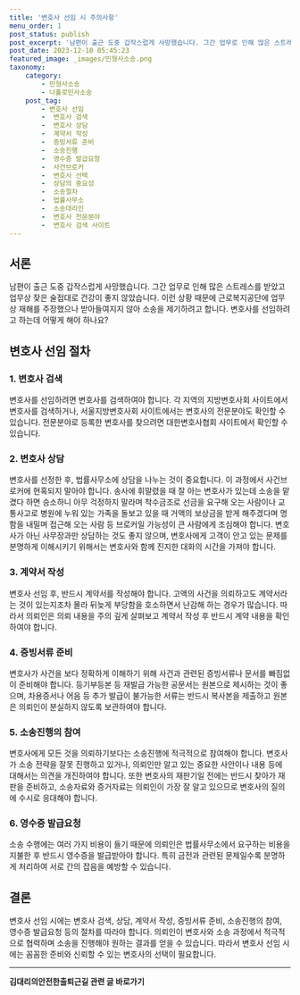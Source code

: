 ```yaml
---
title: '변호사 선임 시 주의사항'
menu_order: 1
post_status: publish
post_excerpt: '남편이 출근 도중 갑작스럽게 사망했습니다. 그간 업무로 인해 많은 스트레스를 받았고 업무상 잦은 술접대로 건강이 좋지 않았습니다. 이런 상황 때문에 근로복지공단에 업무상 재해를 주장했으나 받아들여지지 않아 소송을 제기하려고 합니다. 변호사를 선임하려고 하는데 어떻게 해야 하나요 '
post_date: 2023-12-10 05:45:23
featured_image: _images/민형사소송.png
taxonomy:
    category:
        - 민형사소송
        - 나홀로민사소송
    post_tag:
        - 변호사 선임
        -  변호사 검색
        -  변호사 상담
        -  계약서 작성
        -  증빙서류 준비
        -  소송진행
        -  영수증 발급요청
        -  사건브로커
        -  변호사 선택
        -  상담의 중요성
        -  소송절차
        -  법률사무소
        -  소송대리인
        -  변호사 전문분야
        -  변호사 검색 사이트
---
```



## 서론

남편이 출근 도중 갑작스럽게 사망했습니다. 그간 업무로 인해 많은 스트레스를 받았고 업무상 잦은 술접대로 건강이 좋지 않았습니다. 이런 상황 때문에 근로복지공단에 업무상 재해를 주장했으나 받아들여지지 않아 소송을 제기하려고 합니다. 변호사를 선임하려고 하는데 어떻게 해야 하나요?

## 변호사 선임 절차

### 1. 변호사 검색

변호사를 선임하려면 변호사를 검색하여야 합니다. 각 지역의 지방변호사회 사이트에서 변호사를 검색하거나, 서울지방변호사회 사이트에서는 변호사의 전문분야도 확인할 수 있습니다. 전문분야로 등록한 변호사를 찾으려면 대한변호사협회 사이트에서 확인할 수 있습니다.

### 2. 변호사 상담

변호사를 선정한 후, 법률사무소에 상담을 나누는 것이 중요합니다. 이 과정에서 사건브로커에 현혹되지 말아야 합니다. 송사에 휘말렸을 때 잘 아는 변호사가 있는데 소송을 맡겼다 하면 승소하니 아무 걱정하지 말라며 착수금조로 선금을 요구해 오는 사람이나 교통사고로 병원에 누워 있는 가족을 돌보고 있을 때 거액의 보상금을 받게 해주겠다며 명함을 내밀며 접근해 오는 사람 등 브로커일 가능성이 큰 사람에게 조심해야 합니다. 변호사가 아닌 사무장과만 상담하는 것도 좋지 않으며, 변호사에게 고객이 안고 있는 문제를 분명하게 이해시키기 위해서는 변호사와 함께 진지한 대화의 시간을 가져야 합니다.

### 3. 계약서 작성

변호사 선임 후, 반드시 계약서를 작성해야 합니다. 고액의 사건을 의뢰하고도 계약서라는 것이 있는지조차 몰라 뒤늦게 부당함을 호소하면서 난감해 하는 경우가 많습니다. 따라서 의뢰인은 의뢰 내용을 주의 깊게 살펴보고 계약서 작성 후 반드시 계약 내용을 확인하여야 합니다.

### 4. 증빙서류 준비

변호사가 사건을 보다 정확하게 이해하기 위해 사건과 관련된 증빙서류나 문서를 빠짐없이 준비해야 합니다. 등기부등본 등 재발급 가능한 공문서는 원본으로 제시하는 것이 좋으며, 차용증서나 어음 등 추가 발급이 불가능한 서류는 반드시 복사본을 제출하고 원본은 의뢰인이 분실하지 않도록 보관하여야 합니다.

### 5. 소송진행의 참여

변호사에게 모든 것을 의뢰하기보다는 소송진행에 적극적으로 참여해야 합니다. 변호사가 소송 전략을 잘못 진행하고 있거나, 의뢰인만 알고 있는 중요한 사안이나 내용 등에 대해서는 의견을 개진하여야 합니다. 또한 변호사의 재판기일 전에는 반드시 찾아가 재판을 준비하고, 소송자료와 증거자료는 의뢰인이 가장 잘 알고 있으므로 변호사의 질의에 수시로 응대해야 합니다.

### 6. 영수증 발급요청

소송 수행에는 여러 가지 비용이 들기 때문에 의뢰인은 법률사무소에서 요구하는 비용을 지불한 후 반드시 영수증을 발급받아야 합니다. 특히 금전과 관련된 문제일수록 분명하게 처리하여 서로 간의 잡음을 예방할 수 있습니다.

## 결론

변호사 선임 시에는 변호사 검색, 상담, 계약서 작성, 증빙서류 준비, 소송진행의 참여, 영수증 발급요청 등의 절차를 따라야 합니다. 의뢰인이 변호사와 소송 과정에서 적극적으로 협력하며 소송을 진행해야 원하는 결과를 얻을 수 있습니다. 따라서 변호사 선임 시에는 꼼꼼한 준비와 신뢰할 수 있는 변호사의 선택이 필요합니다.


<!-- wp:separator -->
<hr class="wp-block-separator has-alpha-channel-opacity"/>
<!-- /wp:separator -->

<!-- wp:group {"backgroundColor":"base","layout":{"type":"constrained"}} -->
<div class="wp-block-group has-base-background-color has-background"><!-- wp:paragraph {"align":"center","fontSize":"medium"} -->
<p class="has-text-align-center has-large-font-size"><strong>김대리의안전한출퇴근길 관련 글 바로가기</strong></p>
<!-- /wp:paragraph -->


<!-- wp:latest-posts
{"categories":[{"id":1794,"count":19,"description":"","link":"https://uknowlaw.com/category/%ea%b9%80%eb%8c%80%eb%a6%ac%ec%9d%98%ec%95%88%ec%a0%84%ed%95%9c%ec%b6%9c%ed%87%b4%ea%b7%bc%ea%b8%b8/","name":"김대리의안전한출퇴근길","slug":"김대리의안전한출퇴근길","taxonomy":"category","parent":0,"meta":[],"_links":{"self":[{"href":"https://uknowlaw.com/wp-json/wp/v2/categories/1794"}],"collection":[{"href":"https://uknowlaw.com/wp-json/wp/v2/categories"}],"about":[{"href":"https://uknowlaw.com/wp-json/wp/v2/taxonomies/category"}],"wp:post_type":[{"href":"https://uknowlaw.com/wp-json/wp/v2/posts?categories=1794"}],"curies":[{"name":"wp","href":"https://api.w.org/{rel}","templated":true}]}}],"postsToShow":100,"excerptLength":28,"postLayout":"grid","columns":2,"featuredImageAlign":"left","featuredImageSizeSlug":"large","fontSize":"small"} /--></div>
<!-- /wp:group -->